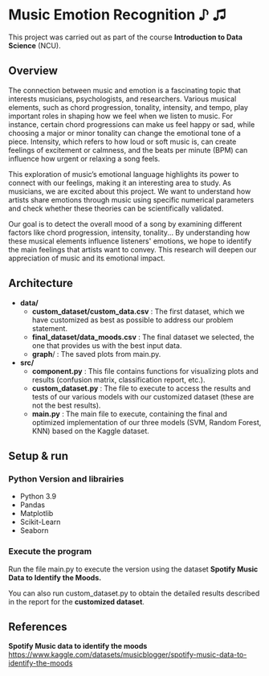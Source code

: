 # Music Emotion Recognition ♪ ♫

This project was carried out as part of the course **Introduction to Data Science** (NCU).

## Overview

The connection between music and emotion is a fascinating topic that interests musicians, psychologists,
and researchers. Various musical elements, such as chord progression, tonality, intensity, and tempo,
play important roles in shaping how we feel when we listen to music. For instance, certain chord
progressions can make us feel happy or sad, while choosing a major or minor tonality can change the
emotional tone of a piece. Intensity, which refers to how loud or soft music is, can create feelings of
excitement or calmness, and the beats per minute (BPM) can influence how urgent or relaxing a song
feels.

This exploration of music’s emotional language highlights its power to connect with our feelings,
making it an interesting area to study. As musicians, we are excited about this project. We want to
understand how artists share emotions through music using specific numerical parameters and check
whether these theories can be scientifically validated.

Our goal is to detect the overall mood of a song by examining different factors like chord progression,
intensity, tonality... By understanding how these musical elements influence listeners' emotions, we hope
to identify the main feelings that artists want to convey. This research will deepen our appreciation of
music and its emotional impact.


## Architecture

- **data/**
    - **custom_dataset/custom_data.csv** : The first dataset, which we have customized as best as possible to address our problem statement. 
    - **final_dataset/data_moods.csv** : The final dataset we selected, the one that provides us with the best input data.
    - **graph**/ : The saved plots from main.py.
- **src/**
  - **component.py** : This file contains functions for visualizing plots and results (confusion matrix, classification report, etc.).
  - **custom_dataset.py** : The file to execute to access the results and tests of our various models with our customized dataset (these are not the best results).
  - **main.py** : The main file to execute, containing the final and optimized implementation of our three models (SVM, Random Forest, KNN) based on the Kaggle dataset.

## Setup & run

### Python Version and librairies

- Python 3.9
- Pandas
- Matplotlib
- Scikit-Learn
- Seaborn

### Execute the program

Run the file main.py to execute the version using the dataset **Spotify Music Data to Identify the Moods.**

You can also run custom_dataset.py to obtain the detailed results described in the report for the **customized dataset**.

## References

**Spotify Music data to identify the moods** https://www.kaggle.com/datasets/musicblogger/spotify-music-data-to-identify-the-moods 

